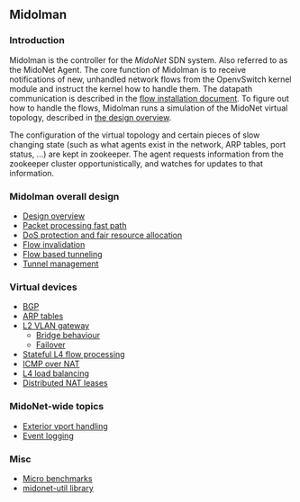 ## Midolman

### Introduction

Midolman is the controller for the *MidoNet* SDN system.  Also referred to
as the MidoNet Agent. The core function of Midolman is to receive
notifications of new, unhandled network flows from the OpenvSwitch kernel
module and instruct the kernel how to handle them.  The datapath communication
is described in the [flow installation document](flow-installation.md).  To
figure out how to handle the flows, Midolman runs a simulation of the MidoNet
virtual topology, described in [the design overview](design-overview.md).

The configuration of the virtual topology and certain pieces of slow changing
state (such as what agents exist in the network, ARP tables, port status, ...)
are kept in zookeeper. The agent requests information from the zookeeper cluster
opportunistically, and watches for updates to that information.

### Midolman overall design

* [Design overview](design-overview.md)
* [Packet processing fast path](fast-path.md)
* [DoS protection and fair resource allocation](resource-protection.md)
* [Flow invalidation](midolman-flow-invalidation.md)
* [Flow based tunneling](flow-based-tunneling.md)
* [Tunnel management](tunnel-management.md)

### Virtual devices

* [BGP](midolman-bgp.md)
* [ARP tables](arp-table.md)
* [L2 VLAN gateway](l2-gateway.md)
  * [Bridge behaviour](device-behaviour.md)
  * [Failover](l2-gateway-failover.md)
* [Stateful L4 flow processing](stateful-packet-processing.md)
* [ICMP over NAT](icmp-over-nat.md)
* [L4 load balancing](load_balancing.md)
* [Distributed NAT leases](nat-leasing.md)

### MidoNet-wide topics

* [Exterior vport handling](exterior-vport-handling.md)
* [Event logging](event-logging.md)

### Misc

* [Micro benchmarks](micro-benchmarks.md)
* [midonet-util library](midonet-util.md)